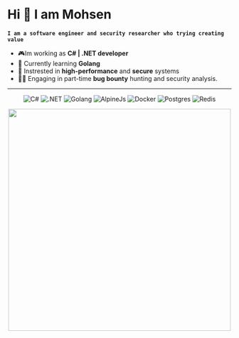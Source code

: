 
# Hi 👋 I am Mohsen
**`I am a software engineer and security researcher who trying creating value`**

* 🎮Im working as **C# | .NET developer**
* 🌱 Currently learning **Golang**
* 🧐 Instrested in **high-performance** and **secure** systems
* 🕵️‍♂️ Engaging in part-time **bug bounty** hunting and security analysis.
---
<p align="center">
    <img src="https://img.shields.io/badge/c%23-%23239120.svg?style=for-the-badge&logo=csharp&logoColor=white" alt="C#">
    <img src="https://img.shields.io/badge/.NET-5C2D91?style=for-the-badge&logo=.net&logoColor=white" alt=".NET">
    <img src="https://img.shields.io/badge/go-%2300ADD8.svg?style=for-the-badge&logo=go&logoColor=white" alt="Golang">
    <img src="https://img.shields.io/badge/alpinejs-white.svg?style=for-the-badge&logo=alpinedotjs&logoColor=%238BC0D0" alt="AlpineJs">
    <img src="https://img.shields.io/badge/docker-%230db7ed.svg?style=for-the-badge&logo=docker&logoColor=white" alt="Docker">
    <img src="https://img.shields.io/badge/postgres-%23316192.svg?style=for-the-badge&logo=postgresql&logoColor=white" alt="Postgres">
    <img src="https://img.shields.io/badge/redis-%23DD0031.svg?style=for-the-badge&logo=redis&logoColor=white" alt="Redis">
</p>
<p align="center">
   <img src="https://github-readme-streak-stats.herokuapp.com?user=MsN-12&theme=dark&hide_border=true" width="500">
</p>
